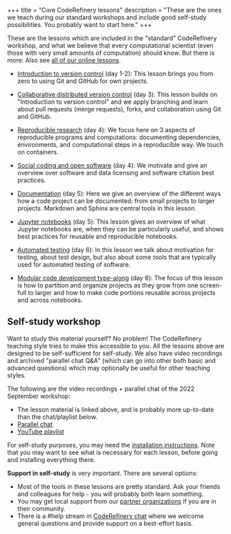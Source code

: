 +++
title = "Core CodeRefinery lessons"
description = "These are the ones we teach during our standard workshops and include good self-study possibilities. You probably want to start here."
+++

These are the lessons which are included in the "standard" CodeRefinery
workshop, and what we believe that every computational scientist (even those
with very small amounts of computation) should know.  But there is more: Also
see [all of our online lessons](@/lessons/from-coderefinery.md).

- [Introduction to version control](https://coderefinery.github.io/git-intro/) (day 1-2):
  This lesson brings you from zero to using Git and GitHub for own projects.

- [Collaborative distributed version control](https://coderefinery.github.io/git-collaborative/) (day 3):
  This lesson builds on "Introduction to version control" and we apply branching and learn about pull requests
  (merge requests), forks, and collaboration using Git and GitHub.

- [Reproducible research](https://coderefinery.github.io/reproducible-research/) (day 4):
  We focus here on 3 aspects of reproducible programs and computations: documenting dependencies,
  environments, and computational steps in a reproducible way. We touch on containers.

- [Social coding and open software](https://coderefinery.github.io/social-coding/) (day 4):
  We motivate and give an overview over software and data licensing and software citation best practices.

- [Documentation](https://coderefinery.github.io/documentation/) (day 5):
  Here we give an overview of the different ways how a code project can be documented: from small projects to larger projects.
  Markdown and Sphinx are central tools in this lesson.

- [Jupyter notebooks](https://coderefinery.github.io/jupyter/) (day 5):
  This lesson gives an overview of what Jupyter notebooks are, when they can be
  particularly useful, and shows best practices for reusable and reproducible
  notebooks.

- [Automated testing](https://coderefinery.github.io/testing/) (day 6):
  In this lesson we talk about motivation for testing, about test design, but
  also about some tools that are typically used for automated testing of
  software.

- [Modular code development type-along](https://coderefinery.github.io/modular-type-along/) (day 6):
  The focus of this lesson is how to partition and organize projects as they
  grow from one screen-full to larger and how to make code portions reusable
  across projects and across notebooks.


## Self-study workshop

Want to study this material yourself?  No problem!  The CodeRefinery
teaching style tries to make this accessible to you.  All the
lessons above are designed to be self-sufficient for self-study.  We
also have video recordings and archived "parallel chat Q&A" (which can
go into other both basic and advanced questions) which may
optionally be useful for other teaching styles.

The following are the video recordings + parallel chat of the 2022
September workshop:

* The lesson material is linked above, and is probably more up-to-date
  than the chat/playlist below.
* [Parallel chat](https://coderefinery.github.io/2022-09-20-workshop/questions/)
* [YouTube playlist](https://www.youtube.com/playlist?list=PLpLblYHCzJACqaFsfQiCWp0Wqy6qG4iau)

For self-study purposes, you may need the [installation
instructions](https://coderefinery.github.io/installation/).  Note
that you may want to see what is necessary for each lesson, before
going and installing everything there.

**Support in self-study** is very important.  There are several
options:
* Most of the tools in these lessons are pretty standard.  Ask your
  friends and colleagues for help - you will probably both learn
  something.
* You may get local support from our [partner
  organizations](@/about/partners.md) if you are in their community.
* There is a #help stream in [CodeRefinery
  chat](https://coderefinery.zulipchat.com/) where we welcome
  general questions and provide support on a best-effort basis.
